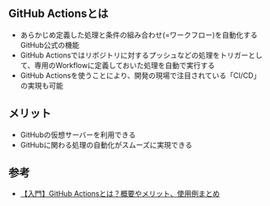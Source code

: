 ## GitHub Actionsとは
* あらかじめ定義した処理と条件の組み合わせ(=ワークフロー)を自動化するGitHub公式の機能
* GitHub Actionsではリポジトリに対するプッシュなどの処理をトリガーとして、専用のWorkflowに定義しておいた処理を自動で実行する
* GitHub Actionsを使うことにより、開発の現場で注目されている「CI/CD」の実現も可能

## メリット
* GitHubの仮想サーバーを利用できる
* GitHubに関わる処理の自動化がスムーズに実現できる

## 参考
* [【入門】GitHub Actionsとは？概要やメリット、使用例まとめ](https://www.kagoya.jp/howto/it-glossary/develop/githubactions/)
